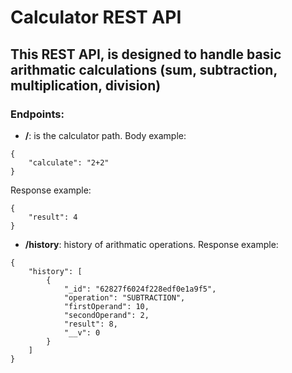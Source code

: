 # Calculator REST API
## This REST API, is designed to handle basic arithmatic calculations (sum, subtraction, multiplication, division)
### Endpoints:
- **/**: is the calculator path. Body example:
```
{
    "calculate": "2+2"
}
```
Response example:
```
{
    "result": 4
}
```
- **/history**: history of arithmatic operations.
Response example:
```
{
    "history": [
        {
            "_id": "62827f6024f228edf0e1a9f5",
            "operation": "SUBTRACTION",
            "firstOperand": 10,
            "secondOperand": 2,
            "result": 8,
            "__v": 0
        }
    ]
}
```